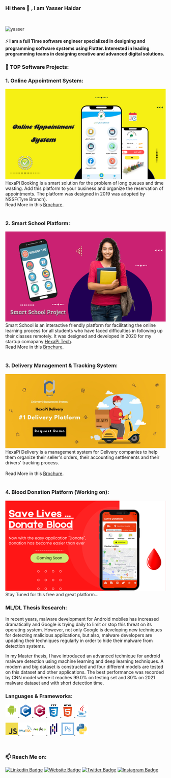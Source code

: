 <!--
**YasserHaidar/YasserHaidar** is a ✨ _special_ ✨ repository because its `README.md` (this file) appears on your GitHub profile.

Here are some ideas to get you started:

- 🔭 I’m currently working on ...
- 🌱 I’m currently learning ...
- 👯 I’m looking to collaborate on ...
- 🤔 I’m looking for help with ...
- 💬 Ask me about ...
- 📫 How to reach me: ...
- 😄 Pronouns: ...
- ⚡ Fun fact: ...
-->
### Hi there 👋 , I am Yasser Haidar
<br>
<p align="left"><img src="https://komarev.com/ghpvc/?username=YasserHaidar&label=Profile%20views&color=0e75b6&style=flat"
    alt="yasser" /> 
  </p>

<h4> ⚡ I am a full Time software engineer specialized in designing and programming software systems using Flutter. Interested in leading programming teams in designing creative and advanced digital solutions.</h4>

<!--<p><img align="center" src="https://github.com/Adam-pw/Adam-pw/blob/main/animation_500_kxa883sd.gif" alt="yasser" /></p>-->


###  🔭 TOP Software Projects:

<h3>1. Online Appointment System:</h3>
 <img src="nssf.jpg">
HexaPi Booking is a smart solution for the problem of long queues and time wasting. Add this platform to your business and organize the reservation of
appointments. The platform was designed in 2019 was adopted by NSSF(Tyre Branch).
<br>
Read More in this <a href="https://hexapi.tech/booking.html" target="_blank">Brochure</a>.
<br>
 <br>
<h3>2. Smart School Platform:</h3>
 <img src="school.jpg" >
Smart School is an interactive friendly platform for facilitating the online learning process for all students who have faced difficulties in following up
their classes remotely. It was designed and developed in 2020 for my startup comapany <a href="https://hexapi.tech" target="_blank" >HexaPi Tech</a>.
<br>
Read More in this <a href="https://hexapi.tech/school.html" target="_blank">Brochure</a>.
<br> <br>

<h3>3. Delivery Management & Tracking System:</h3>
 <img src="delivery.jpg" >
HexaPi Delivery is a management system for Delivery companies to help them organize their seller's orders, their accounting settlements and their drivers' tracking process. 
<br> <br>
Read More in this <a href="https://hexapi.tech/HexaPi%20Delivery%20Brochure.pdf" target="_blank">Brochure</a>.
<br> <br>
<h3>4. Blood Donation Platform (Working on):</h3>
 <img src="blood.png" >
 Stay Tuned for this free and great platform...
 
### ML/DL Thesis Research:

In recent years, malware development for Android mobiles has increased dramatically and Google is trying daily to limit or stop this threat on its operating system. However, not only Google is developing new techniques for detecting malicious applications, but also, malware developers are updating their techniques regularly in order to hide their malware from detection systems.

In my Master thesis, I have introduced an advanced technique for android malware detection using machine learning and deep learning techniques. A modern and big dataset is constructed and four different models are tested on this dataset and other applications. The best performance was recorded by CNN model where it reaches 99.0% on testing set and 80% on 2021 malware dataset and with short detection time.

### Languages & Frameworks:

<p align="left"> 
 <a href="https://developer.android.com" target="_blank" rel="noreferrer"> <img
      src="https://raw.githubusercontent.com/devicons/devicon/master/icons/android/android-original-wordmark.svg"
      alt="android" width="40" height="40" /> </a> <a href="https://www.cprogramming.com/" target="_blank"
    rel="noreferrer"> <img src="https://raw.githubusercontent.com/devicons/devicon/master/icons/c/c-original.svg"
      alt="c" width="40" height="40" /> </a> <a href="https://www.w3schools.com/cpp/" target="_blank" rel="noreferrer">
    <img src="https://raw.githubusercontent.com/devicons/devicon/master/icons/cplusplus/cplusplus-original.svg"
      alt="cplusplus" width="40" height="40" /> </a> <a href="https://www.w3schools.com/css/" target="_blank"
    rel="noreferrer"> <img
      src="https://raw.githubusercontent.com/devicons/devicon/master/icons/css3/css3-original-wordmark.svg" alt="css3"
      width="40" height="40" /> </a> 
 <a href="https://www.w3.org/html/" target="_blank" rel="noreferrer"> <img
      src="https://raw.githubusercontent.com/devicons/devicon/master/icons/html5/html5-original-wordmark.svg"
      alt="html5" width="40" height="40" /> </a>  <a href="https://www.java.com" target="_blank" rel="noreferrer"> <img
      src="https://raw.githubusercontent.com/devicons/devicon/master/icons/java/java-original.svg" alt="java" width="40"
      height="40" /> </a> 
 
 <a href="https://developer.mozilla.org/en-US/docs/Web/JavaScript" target="_blank"
    rel="noreferrer"> <img src="https://raw.githubusercontent.com/devicons/devicon/master/icons/javascript/javascript-original.svg"
      alt="javascript" width="40" height="40" /> </a> 
  </a> <a href="https://www.mysql.com/" target="_blank" rel="noreferrer"> <img
      src="https://raw.githubusercontent.com/devicons/devicon/master/icons/mysql/mysql-original-wordmark.svg"
      alt="mysql" width="40" height="40" /> </a> </a> 
 <a href="https://nodejs.org" target="_blank" rel="noreferrer"> <img
      src="https://raw.githubusercontent.com/devicons/devicon/master/icons/nodejs/nodejs-original-wordmark.svg"
      alt="nodejs" width="40" height="40" /> </a> 
  <a href="https://pandas.pydata.org/" target="_blank" rel="noreferrer">
    <img
      src="https://raw.githubusercontent.com/devicons/devicon/2ae2a900d2f041da66e950e4d48052658d850630/icons/pandas/pandas-original.svg"
      alt="pandas" width="40" height="40" /> </a> 
 <a href="https://www.photoshop.com/en" target="_blank"
    rel="noreferrer"> <img
      src="https://raw.githubusercontent.com/devicons/devicon/master/icons/photoshop/photoshop-line.svg" alt="photoshop"
      width="40" height="40" /> </a> 
   <a href="https://www.python.org" target="_blank" rel="noreferrer"> <img
      src="https://raw.githubusercontent.com/devicons/devicon/master/icons/python/python-original.svg" alt="python"
      width="40" height="40" /> </a> 
      </p>

<br>

### 📫 Reach Me on:
[![Linkedin Badge](https://img.shields.io/badge/-LinkedIn-0e76a8?style=flat-square&logo=Linkedin&logoColor=white)](https://linkedin.com/in/yasser-haidar)
[![Website Badge](https://img.shields.io/badge/Website-3b5998?style=flat-square&logo=google-chrome&logoColor=white)](https://hexapi.tech/)
[![Twitter Badge](https://img.shields.io/badge/-Twitter-00acee?style=flat-square&logo=Twitter&logoColor=white)](https://twitter.com/HexaPiTech)
[![Instagram Badge](https://img.shields.io/badge/-Instagram-e4405f?style=flat-square&logo=Instagram&logoColor=white)](https://instagram.com/hexa.pi/)
